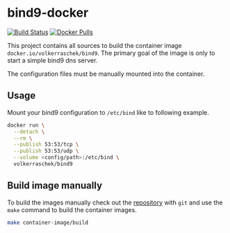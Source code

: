 # bind9-docker

[![Build Status](https://drone.cryptic.systems/api/badges/volker.raschek/bind9-docker/status.svg)](https://drone.cryptic.systems/volker.raschek/bind9-docker)
[![Docker Pulls](https://img.shields.io/docker/pulls/volkerraschek/bind9)](https://hub.docker.com/r/volkerraschek/bind9)

This project contains all sources to build the container image
`docker.io/volkerraschek/bind9`. The primary goal of the image is only
to start a simple bind9 dns server.

The configuration files must be manually mounted into the container.

## Usage

Mount your bind9 configuration to `/etc/bind` like to following example.

```bash
docker run \
  --detach \
  --rm \
  --publish 53:53/tcp \
  --publish 53:53/udp \
  --volume <config/path>:/etc/bind \
  volkerraschek/bind9
```

## Build image manually

To build the images manually check out the
[repository](https://github.com/volker-raschek/bind9-docker) with `git` and use
the `make` command to build the container images.

```bash
make container-image/build
```
